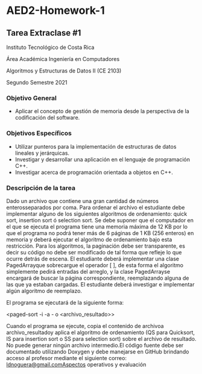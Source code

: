 # AED2-Homework-1
## Tarea Extraclase #1
Instituto Tecnológico de Costa Rica

Área Académica Ingeniería en Computadores

Algoritmos y Estructuras de Datos II (CE 2103)

Segundo Semestre 2021

### Objetivo General
- Aplicar  el concepto de gestión de memoria desde la perspectiva de la codificación del software.
### Objetivos Específicos
- Utilizar punteros para la implementación de estructuras de datos lineales y jerárquicas.
- Investigar y desarrollar una aplicación en el lenguaje de programación C++.
- Investigar acerca de programación orientada a objetos en C++.

### Descripción de la tarea
Dado    un archivo que contiene una gran cantidad de números enterosseparados por coma. 
Para ordenar el archivo el estudiante debe implementar alguno de los siguientes algoritmos de ordenamiento: 
quick sort, insertion sort ó selection sort. Se debe suponer que el computador en el que se ejecuta el programa 
tiene una memoria máxima de 12 KB por lo que el programa no podrá tener más de 6 páginas de 1 KB (256 enteros) 
en memoria y deberá ejecutar el algoritmo de ordenamiento bajo esta restricción. Para los algoritmos, 
la paginación debe ser transparente, es decir su código no debe ser modificado de tal forma que refleje lo que ocurre detrás de escena. 
El estudiante deberá implementar una clase PagedArrayque sobrecargue el operador [ ], 
de esta forma el algoritmo simplemente pedirá entradas del arreglo, y la clase PagedArrayse encargará de buscar 
la página correspondiente, reemplazando alguna de las que ya estaban cargadas. El estudiante deberá investigar 
e implementar algún algoritmo de reemplazo.

El programa se ejecutará de la siguiente forma:

<paged-sort -i <archivo> -a -  o <archivo_resultado>>

Cuando el programa se ejecute, copia el contenido de archivoa archivo_resultadoy aplica el algoritmo de 
ordenamiento (QS   para Quicksort, IS   para insertion sort o SS   para selection sort) sobre el archivo de resultado.
No puede generar ningún archivo intermedio.El código fuente debe ser documentado utilizando Doxygen
y debe manejarse en GitHub brindando acceso al profesor mediante el siguiente correo: ldnoguera@gmail.comAspectos 
operativos y evaluación
